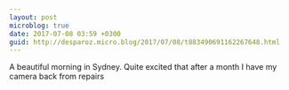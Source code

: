 ```yaml
---
layout: post
microblog: true
date: 2017-07-08 03:59 +0300
guid: http://desparoz.micro.blog/2017/07/08/t883490691162267648.html
---
```

A beautiful morning in Sydney. Quite excited that after a month I have my camera back from repairs
